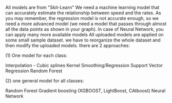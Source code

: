 All models are from "Skit-Learn"
We need a machine learning model that can accurately estimate the relationship between speed and the rates. As you may remember, the regression model is not accurate enough, so we need a more advanced model (we need a model that passes through almost all the data points as shown in your graph).
In case of Neural Network, you can apply many more available models
All uploaded models are applied on some small sample dataset. we have to reorganize the whole dataset and then modify the uploaded models.  there are 2 approaches:

(1) One model for each class: 

Interpolation - Cubic splines
Kernel Smoothing/Regression
Support Vector Regression
Random Forest

(2) one general model for all classes:
 
Random Forest
Gradient boosting (XGBOOST, LightBoost, CAtboost)
Neural Network
